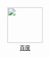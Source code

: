<a href="https://www.baidu.com/" style="display: inline-block; text-align: center; vertical-align: top; width: 80px; height: 120px; padding: 10px 0;">
  <img src="https://raw.githubusercontent.com/jarocheng0123/beginner_guide/refs/heads/main/png/GFW/baidu.png" width="80" style="display: block; margin: 0 auto 5px; max-width: 100%;">
  <span style="display: block; font-size: 12px; line-height: 1.2;">百度</span>
</a>
